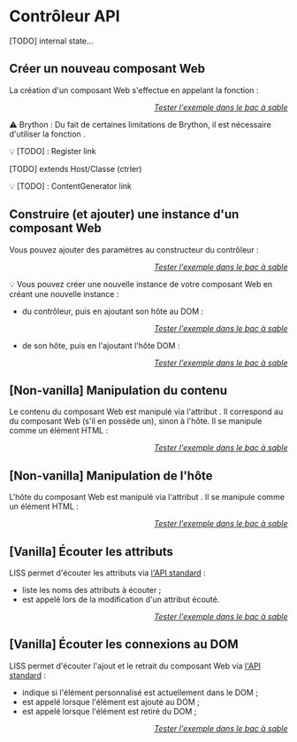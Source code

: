 <!DOCTYPE html>
<html lang="fr">
    <head>
        <meta charset="utf8"/>
        <title>LISS</title>
        <!--
        <meta name="theme-color" media="(prefers-color-scheme: light)" content="cyan" />
        <meta name="theme-color" media="(prefers-color-scheme: dark)" content="black" />
        -->
        <meta name="color-scheme" content="dark light">
        <meta name="viewport" content="width=device-width, initial-scale=1"/>
        <link   href="./index.css"  rel="stylesheet" blocking="render">
        <script  src="./index.js"  type="module"     blocking="render" async></script>
    </head>
    <body class="hide_h1">
        <main>

# Contrôleur API

[TODO] internal state...

<script type="c-ts">
    class LISSControler<_, HostCstr> {

        // non-vanilla API
            public    readonly host   : InstanceType<HostCstr>;
            protected readonly content: InstanceType<HostCstr>|ShadowRoot;
            
            static    readonly Host   : HostCstr;

        // vanilla API
		    static    readonly observedAttributes: string[];
		    protected attributeChangedCallback( name    : string,
                                                oldValue: string|null,
                                                newValue: string|null): void;
            
            readonly  isConnected           : boolean;
            protected    connectedCallback(): void;
            protected disconnectedCallback(): void;

    }
</script>

## Créer un nouveau composant Web

La création d'un composant Web s'effectue en appelant la fonction <script type="c-js">LISS()</script> :

<liss-playground name="hello-world" show="index.code,output">
</liss-playground>
<div style="text-align:right"><a href="../../../playground/?example=hello-world"><i>Tester l'exemple dans le bac à sable</i></a></div>


⚠ Brython : Du fait de certaines limitations de Brython, il est nécessaire d'utiliser la fonction <script type="c-js">wrapjs()</script>.

💡 [TODO] : Register link

[TODO] extends Host/Classe (ctrler)

💡 [TODO] : ContentGenerator link

## Construire (et ajouter) une instance d'un composant Web

Vous pouvez ajouter des paramètres au constructeur du contrôleur :

<liss-playground name="cstr-params" show="index.code,output">
</liss-playground>
<div style="text-align:right"><a href="../../../playground/?example=cstr-params"><i>Tester l'exemple dans le bac à sable</i></a></div>

💡 Vous pouvez créer une nouvelle instance de votre composant Web en créant une nouvelle instance :

- du contrôleur, puis en ajoutant son hôte au DOM :

<liss-playground name="cstr-params-ctrler" show="page.code,output">
</liss-playground>
<div style="text-align:right"><a href="../../../playground/?example=cstr-params-ctrler"><i>Tester l'exemple dans le bac à sable</i></a></div>

- de son hôte, puis en l'ajoutant l'hôte DOM :

<liss-playground name="cstr-params-host" show="page.code,output">
</liss-playground>
<div style="text-align:right"><a href="../../../playground/?example=cstr-params-host"><i>Tester l'exemple dans le bac à sable</i></a></div>

## [Non-vanilla] Manipulation du contenu

Le contenu du composant Web est manipulé via l'attribut <script type="c-js">.content</script>. Il correspond au <script type="c-js">shadowRoot</script> du composant Web (s'il en possède un), sinon à l'hôte. Il se manipule comme un élément HTML :

<liss-playground name="hello-world" show="index.code,output">
</liss-playground>
<div style="text-align:right"><a href="../../../playground/?example=hello-world"><i>Tester l'exemple dans le bac à sable</i></a></div>

## [Non-vanilla] Manipulation de l'hôte

L'hôte du composant Web est manipulé via l'attribut <script type="c-js">.host</script>. Il se manipule comme un élément HTML  :

<liss-playground name="host-attr" show="index.code,output">
</liss-playground>
<div style="text-align:right"><a href="../../../playground/?example=host-attr"><i>Tester l'exemple dans le bac à sable</i></a></div>


## [Vanilla] Écouter les attributs

LISS permet d'écouter les attributs via [l'API standard](https://developer.mozilla.org/en-US/docs/Web/API/Web_components/Using_custom_elements#responding_to_attribute_changes) :
- <script type="c-js">static observedAttributes = [<h>$ATTR_NAME[,..]</h>]</script> liste les noms des attributs à écouter ;
- <script type="c-js">.attributeChangedCallback(name, oldVal, newVal)</script> est appelé lors de la modification d'un attribut écouté.

<liss-playground name="listen-attributes" show="index.code,output">
</liss-playground>
<div style="text-align:right"><a href="../../../playground/?example=listen-attributes"><i>Tester l'exemple dans le bac à sable</i></a></div>        

## [Vanilla] Écouter les connexions au DOM

LISS permet d'écouter l'ajout et le retrait du composant Web via [l'API standard](https://developer.mozilla.org/en-US/docs/Web/API/Web_components/Using_custom_elements#custom_element_lifecycle_callbacks) :
- <script type="c-js">.isConnected</script> indique si l'élément personnalisé est actuellement dans le DOM ;
- <script type="c-js">.connectedCallback()</script> est appelé lorsque l'élément est ajouté au DOM ;
- <script type="c-js">.disconnectedCallback()</script> est appelé lorsque l'élément est retiré du DOM ;

<liss-playground name="listen-connect" show="index.code,output">
</liss-playground>
<div style="text-align:right"><a href="../../../playground/?example=listen-connect"><i>Tester l'exemple dans le bac à sable</i></a></div>

</main>
    </body>
</html>